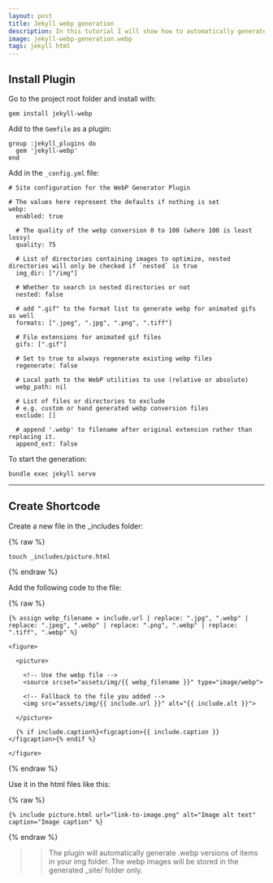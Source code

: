 ```yaml
---
layout: post
title: Jekyll webp generation
description: In this tutorial I will show how to automatically generate webp files from jekyll image assets and include them to the html with a shortcode.
image: jekyll-webp-generation.webp
tags: jekyll html
---
```


## Install Plugin

Go to the project root folder and install with:

```other
gem install jekyll-webp
```

Add to the `Gemfile` as a plugin:

```other
group :jekyll_plugins do
  gem 'jekyll-webp'
end
```

Add in the `_config.yml` file:

```other
# Site configuration for the WebP Generator Plugin

# The values here represent the defaults if nothing is set
webp:
  enabled: true

  # The quality of the webp conversion 0 to 100 (where 100 is least lossy)
  quality: 75

  # List of directories containing images to optimize, nested directories will only be checked if `nested` is true
  img_dir: ["/img"]

  # Whether to search in nested directories or not
  nested: false

  # add ".gif" to the format list to generate webp for animated gifs as well
  formats: [".jpeg", ".jpg", ".png", ".tiff"]

  # File extensions for animated gif files
  gifs: [".gif"]

  # Set to true to always regenerate existing webp files
  regenerate: false

  # Local path to the WebP utilities to use (relative or absolute)
  webp_path: nil

  # List of files or directories to exclude
  # e.g. custom or hand generated webp conversion files
  exclude: []

  # append '.webp' to filename after original extension rather than replacing it.
  append_ext: false
```

To start the generation:

```other
bundle exec jekyll serve
```

---

## Create Shortcode

Create a new file in the \_includes folder:

{% raw %}

```other
touch _includes/picture.html
```

{% endraw %}

Add the following code to the file:

{% raw %}

```other
{% assign webp_filename = include.url | replace: ".jpg", ".webp" | replace: ".jpeg", ".webp" | replace: ".png", ".webp" | replace: ".tiff", ".webp" %}

<figure>

  <picture>

    <!-- Use the webp file -->
    <source srcset="assets/img/{{ webp_filename }}" type="image/webp">

    <!-- Fallback to the file you added -->
    <img src="assets/img/{{ include.url }}" alt="{{ include.alt }}">

  </picture>

  {% if include.caption%}<figcaption>{{ include.caption }}</figcaption>{% endif %}

</figure>
```

{% endraw %}

Use it in the html files like this:

{% raw %}

```other
{% include picture.html url="link-to-image.png" alt="Image alt text" caption="Image caption" %}
```

{% endraw %}

> > The plugin will automatically generate .webp versions of items in your img folder. The webp images will be stored in the generated \_site/ folder only.
